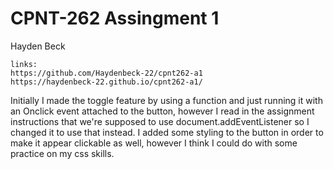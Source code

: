 # CPNT-262 Assingment 1    
Hayden Beck

    links:
    https://github.com/Haydenbeck-22/cpnt262-a1
    https://haydenbeck-22.github.io/cpnt262-a1/

Initially I made the toggle feature by using a function and just running it with an Onclick event attached to the button, however I read in the assignment instructions that we're supposed to use document.addEventListener so I changed it to use that instead. I added some styling to the button in order to make it appear clickable as well, however I think I could do with some practice on my css skills. 